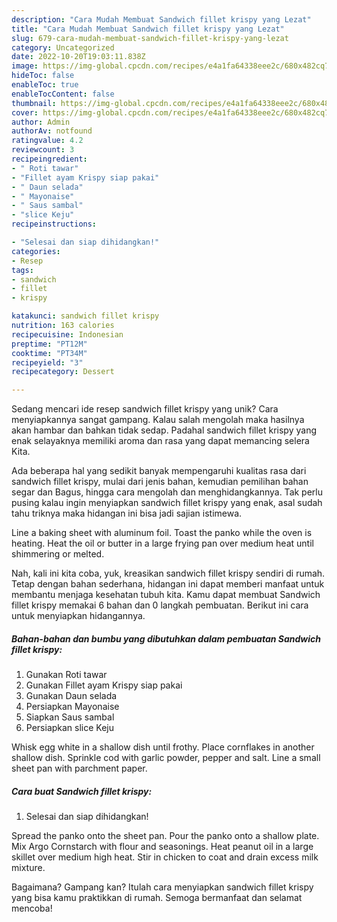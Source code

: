 ```yaml
---
description: "Cara Mudah Membuat Sandwich fillet krispy yang Lezat"
title: "Cara Mudah Membuat Sandwich fillet krispy yang Lezat"
slug: 679-cara-mudah-membuat-sandwich-fillet-krispy-yang-lezat
category: Uncategorized
date: 2022-10-20T19:03:11.838Z
image: https://img-global.cpcdn.com/recipes/e4a1fa64338eee2c/680x482cq70/sandwich-fillet-krispy-foto-resep-utama.jpg
hideToc: false
enableToc: true
enableTocContent: false
thumbnail: https://img-global.cpcdn.com/recipes/e4a1fa64338eee2c/680x482cq70/sandwich-fillet-krispy-foto-resep-utama.jpg
cover: https://img-global.cpcdn.com/recipes/e4a1fa64338eee2c/680x482cq70/sandwich-fillet-krispy-foto-resep-utama.jpg
author: Admin
authorAv: notfound
ratingvalue: 4.2
reviewcount: 3
recipeingredient:
- " Roti tawar"
- "Fillet ayam Krispy siap pakai"
- " Daun selada"
- " Mayonaise"
- " Saus sambal"
- "slice Keju"
recipeinstructions:

- "Selesai dan siap dihidangkan!"
categories:
- Resep
tags:
- sandwich
- fillet
- krispy

katakunci: sandwich fillet krispy 
nutrition: 163 calories
recipecuisine: Indonesian
preptime: "PT12M"
cooktime: "PT34M"
recipeyield: "3"
recipecategory: Dessert

---
```





Sedang mencari ide resep sandwich fillet krispy yang unik? Cara menyiapkannya sangat gampang. Kalau salah mengolah maka hasilnya akan hambar dan bahkan tidak sedap. Padahal sandwich fillet krispy yang enak selayaknya memiliki aroma dan rasa yang dapat memancing selera Kita.





Ada beberapa hal yang sedikit banyak mempengaruhi kualitas rasa dari sandwich fillet krispy, mulai dari jenis bahan, kemudian pemilihan bahan segar dan Bagus, hingga cara mengolah dan menghidangkannya. Tak perlu pusing kalau ingin menyiapkan sandwich fillet krispy yang enak,      asal sudah tahu triknya maka hidangan ini bisa jadi sajian istimewa.














Line a baking sheet with aluminum foil. Toast the panko while the oven is heating. Heat the oil or butter in a large frying pan over medium heat until shimmering or melted.






Nah, kali ini kita coba, yuk, kreasikan sandwich fillet krispy sendiri di rumah. Tetap dengan bahan sederhana, hidangan ini dapat memberi manfaat untuk membantu menjaga kesehatan tubuh kita. Kamu dapat membuat Sandwich fillet krispy memakai 6 bahan dan 0 langkah pembuatan. Berikut ini cara untuk menyiapkan hidangannya.

<!--inarticleads1-->

##### Bahan-bahan dan bumbu yang dibutuhkan dalam pembuatan Sandwich fillet krispy:

1. Gunakan  Roti tawar
1. Gunakan Fillet ayam Krispy siap pakai
1. Gunakan  Daun selada
1. Persiapkan  Mayonaise
1. Siapkan  Saus sambal
1. Persiapkan slice Keju


Whisk egg white in a shallow dish until frothy. Place cornflakes in another shallow dish. Sprinkle cod with garlic powder, pepper and salt. Line a small sheet pan with parchment paper. 

<!--inarticleads2-->

##### Cara buat Sandwich fillet krispy:


1. Selesai dan siap dihidangkan!

Spread the panko onto the sheet pan. Pour the panko onto a shallow plate. Mix Argo Cornstarch with flour and seasonings. Heat peanut oil in a large skillet over medium high heat. Stir in chicken to coat and drain excess milk mixture. 

Bagaimana? Gampang kan? Itulah cara menyiapkan sandwich fillet krispy yang bisa kamu praktikkan di rumah. Semoga bermanfaat dan selamat mencoba!
